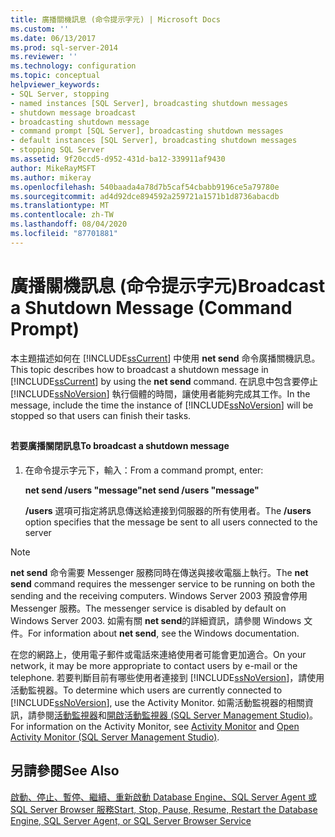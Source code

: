 ```yaml
---
title: 廣播關機訊息 (命令提示字元) | Microsoft Docs
ms.custom: ''
ms.date: 06/13/2017
ms.prod: sql-server-2014
ms.reviewer: ''
ms.technology: configuration
ms.topic: conceptual
helpviewer_keywords:
- SQL Server, stopping
- named instances [SQL Server], broadcasting shutdown messages
- shutdown message broadcast
- broadcasting shutdown message
- command prompt [SQL Server], broadcasting shutdown messages
- default instances [SQL Server], broadcasting shutdown messages
- stopping SQL Server
ms.assetid: 9f20ccd5-d952-431d-ba12-339911af9430
author: MikeRayMSFT
ms.author: mikeray
ms.openlocfilehash: 540baada4a78d7b5caf54cbabb9196ce5a79780e
ms.sourcegitcommit: ad4d92dce894592a259721a1571b1d8736abacdb
ms.translationtype: MT
ms.contentlocale: zh-TW
ms.lasthandoff: 08/04/2020
ms.locfileid: "87701881"
---
```

# <a name="broadcast-a-shutdown-message-command-prompt"></a><span data-ttu-id="69343-102">廣播關機訊息 (命令提示字元)</span><span class="sxs-lookup"><span data-stu-id="69343-102">Broadcast a Shutdown Message (Command Prompt)</span></span>
  <span data-ttu-id="69343-103">本主題描述如何在 [!INCLUDE[ssCurrent](../../includes/sscurrent-md.md)] 中使用 **net send** 命令廣播關機訊息。</span><span class="sxs-lookup"><span data-stu-id="69343-103">This topic describes how to broadcast a shutdown message in [!INCLUDE[ssCurrent](../../includes/sscurrent-md.md)] by using the **net send** command.</span></span> <span data-ttu-id="69343-104">在訊息中包含要停止 [!INCLUDE[ssNoVersion](../../includes/ssnoversion-md.md)] 執行個體的時間，讓使用者能夠完成其工作。</span><span class="sxs-lookup"><span data-stu-id="69343-104">In the message, include the time the instance of [!INCLUDE[ssNoVersion](../../includes/ssnoversion-md.md)] will be stopped so that users can finish their tasks.</span></span>  
  
##  <a name="SSMSProcedure"></a>  
  
#### <a name="to-broadcast-a-shutdown-message"></a><span data-ttu-id="69343-105">若要廣播關閉訊息</span><span class="sxs-lookup"><span data-stu-id="69343-105">To broadcast a shutdown message</span></span>  
  
1.  <span data-ttu-id="69343-106">在命令提示字元下，輸入：</span><span class="sxs-lookup"><span data-stu-id="69343-106">From a command prompt, enter:</span></span>  
  
     <span data-ttu-id="69343-107">**net send /users "message"**</span><span class="sxs-lookup"><span data-stu-id="69343-107">**net send /users "message"**</span></span>  
  
     <span data-ttu-id="69343-108">**/users** 選項可指定將訊息傳送給連接到伺服器的所有使用者。</span><span class="sxs-lookup"><span data-stu-id="69343-108">The **/users** option specifies that the message be sent to all users connected to the server</span></span>  
  
> [!NOTE]  
>  <span data-ttu-id="69343-109">**net send** 命令需要 Messenger 服務同時在傳送與接收電腦上執行。</span><span class="sxs-lookup"><span data-stu-id="69343-109">The **net send** command requires the messenger service to be running on both the sending and the receiving computers.</span></span> <span data-ttu-id="69343-110">Windows Server 2003 預設會停用 Messenger 服務。</span><span class="sxs-lookup"><span data-stu-id="69343-110">The messenger service is disabled by default on Windows Server 2003.</span></span> <span data-ttu-id="69343-111">如需有關 **net send**的詳細資訊，請參閱 Windows 文件。</span><span class="sxs-lookup"><span data-stu-id="69343-111">For information about **net send**, see the Windows documentation.</span></span>  
  
 <span data-ttu-id="69343-112">在您的網路上，使用電子郵件或電話來連絡使用者可能會更加適合。</span><span class="sxs-lookup"><span data-stu-id="69343-112">On your network, it may be more appropriate to contact users by e-mail or the telephone.</span></span> <span data-ttu-id="69343-113">若要判斷目前有哪些使用者連接到 [!INCLUDE[ssNoVersion](../../includes/ssnoversion-md.md)]，請使用活動監視器。</span><span class="sxs-lookup"><span data-stu-id="69343-113">To determine which users are currently connected to [!INCLUDE[ssNoVersion](../../includes/ssnoversion-md.md)], use the Activity Monitor.</span></span> <span data-ttu-id="69343-114">如需活動監視器的相關資訊，請參閱[活動監視器](../../relational-databases/performance-monitor/activity-monitor.md)和[開啟活動監視器 &#40;SQL Server Management Studio&#41;](../../relational-databases/performance-monitor/open-activity-monitor-sql-server-management-studio.md)。</span><span class="sxs-lookup"><span data-stu-id="69343-114">For information on the Activity Monitor, see [Activity Monitor](../../relational-databases/performance-monitor/activity-monitor.md) and [Open Activity Monitor &#40;SQL Server Management Studio&#41;](../../relational-databases/performance-monitor/open-activity-monitor-sql-server-management-studio.md).</span></span>  
  
## <a name="see-also"></a><span data-ttu-id="69343-115">另請參閱</span><span class="sxs-lookup"><span data-stu-id="69343-115">See Also</span></span>  
 [<span data-ttu-id="69343-116">啟動、停止、暫停、繼續、重新啟動 Database Engine、SQL Server Agent 或 SQL Server Browser 服務</span><span class="sxs-lookup"><span data-stu-id="69343-116">Start, Stop, Pause, Resume, Restart the Database Engine, SQL Server Agent, or SQL Server Browser Service</span></span>](start-stop-pause-resume-restart-sql-server-services.md)  
  
  
